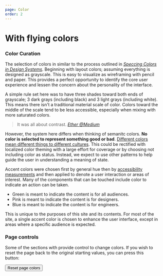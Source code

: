 ```yaml
---
page: Color
order: 2
---
```


# With flying **colors**

### Color Curation
The selection of colors in similar to the process outlined in _[Speccing Colors in Design Systems](https://medium.com/@ethersystem/speccing-colors-in-design-systems-f06e91ed9ca0)_. Beginning with layout colors; assuming everything is designed as grayscale. This is easy to visualize as wireframing with pencil and paper. This provides a perfect opportunity to identify the core user experience and lessen the concern about the personality of the interface.

A simple rule set here was to have three shades toward both ends of grayscale; 3 dark grays (including black) and 3 light grays (including white). This means there isn't a traditional material scale of color. Colors toward the middle of the scale tend to be less accessible, especially when mixing with more saturated colors.

> It was all about contrast. _[Ether @Medium](https://medium.com/@ethersystem)_

However, the system here differs when thinking of semanitc colors. **No color is selected to represent something good or bad**. [Different colors mean different things to different cultures](https://uxplanet.org/understanding-color-psychology-though-culture-symbolism-and-emotion-215102347276). This could be rectified with localized color theming with a large effort for coverage or by choosing not including color as status. Instead, we expect to use other patterns to help guide the user in understanding a meaning of state.

Accent colors were chosen first by general hue then by [accessibility measurements](#color-usability) and then applied to denote a user interaction or areas of interest. Many of the components that can be touched include color to indicate an action can be taken.

- <span class="badge bg-everyone">Green</span> is meant to indicate the content is for all audiences.
- <span class="badge bg-designer">Pink</span> is meant to indicate the content is for designers.
- <span class="badge bg-engineer">Blue</span> is meant to indicate the content is for engineers.

This is unique to the purposes of this site and its contents. For most of the site, a single accent color is chosen to enhance the user interface, except in areas where a specific audience is expected.

### Page controls
Some of the sections with provide control to change colors. If you wish to reset the page back to the original starting values, you can press this button:

<button class="button" type="primary" onclick="document.documentElement.removeAttribute('style')">Reset page colors</button>